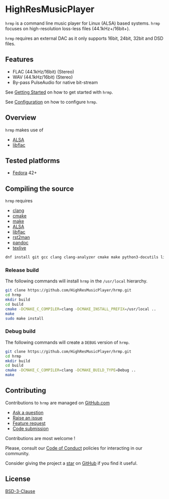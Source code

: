 # HighResMusicPlayer

`hrmp` is a command line music player for Linux (ALSA) based systems. `hrmp` focuses on
high-resolution loss-less files (44.1kHz+/16bit+).

`hrmp` requires an external DAC as it only supports 16bit, 24bit, 32bit and DSD files.

## Features

* FLAC (44.1kHz/16bit) (Stereo)
* WAV (44.1kHz/16bit) (Stereo)
* By-pass PulseAudio for native bit-stream

See [Getting Started](./doc/GETTING_STARTED.md) on how to get started with `hrmp`.

See [Configuration](./doc/CONFIGURATION.md) on how to configure `hrmp`.

## Overview

`hrmp` makes use of

* [ALSA](https://www.alsa-project.org/wiki/Main_Page)
* [libflac](https://xiph.org/flac/)

## Tested platforms

* [Fedora](https://getfedora.org/) 42+

## Compiling the source

`hrmp` requires

* [clang](https://clang.llvm.org/)
* [cmake](https://cmake.org)
* [make](https://www.gnu.org/software/make/)
* [ALSA](https://www.alsa-project.org/wiki/Main_Page)
* [libflac](https://xiph.org/flac/)
* [rst2man](https://docutils.sourceforge.io/)
* [pandoc](https://pandoc.org/)
* [texlive](https://www.tug.org/texlive/)

```sh
dnf install git gcc clang clang-analyzer cmake make python3-docutils libasan libasan-static alsa-lib alsa-lib-devel flac-libs flac-libs-devel
```

### Release build

The following commands will install `hrmp` in the `/usr/local` hierarchy.

```sh
git clone https://github.com/HighResMusicPlayer/hrmp.git
cd hrmp
mkdir build
cd build
cmake -DCMAKE_C_COMPILER=clang -DCMAKE_INSTALL_PREFIX=/usr/local ..
make
sudo make install
```

### Debug build

The following commands will create a `DEBUG` version of `hrmp`.

```sh
git clone https://github.com/HighResMusicPlayer/hrmp.git
cd hrmp
mkdir build
cd build
cmake -DCMAKE_C_COMPILER=clang -DCMAKE_BUILD_TYPE=Debug ..
make
```

## Contributing

Contributions to `hrmp` are managed on [GitHub.com](https://github.com/HighResMusicPlayer/hrmp)

* [Ask a question](https://github.com/HighResMusicPlayer/hrmp/discussions)
* [Raise an issue](https://github.com/HighResMusicPlayer/hrmp/issues)
* [Feature request](https://github.com/HighResMusicPlayer/hrmp/issues)
* [Code submission](https://github.com/HighResMusicPlayer/hrmp/pulls)

Contributions are most welcome !

Please, consult our [Code of Conduct](./CODE_OF_CONDUCT.md) policies for interacting in our
community.

Consider giving the project a [star](https://github.com/HighResMusicPlayer/hrmp/stargazers) on
[GitHub](https://github.com/HighResMusicPlayer/hrmp/) if you find it useful.

## License

[BSD-3-Clause](https://opensource.org/licenses/BSD-3-Clause)
